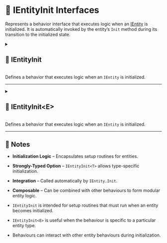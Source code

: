 # 🧩️ IEntityInit Interfaces

Represents a behavior interface that executes logic when an [IEntity](../Entities/IEntity.md) is initialized. It is
automatically invoked by the entity’s `Init` method during its transition to the initialized state.


<details>
  <summary>
    <h2 id="entity-init"> 🧩 IEntityInit</h2>
    <br>Defines a behavior that executes logic when an <code>IEntity</code> is initialized.
  </summary>

<br>

```csharp
public interface IEntityInit : IEntityBehaviour
```

- **Inheritance:** implements [IEntityBehaviour](IEntityBehaviour.md)

---

### 🏹 Methods

#### `Init(IEntity)`

```csharp
void Init(IEntity entity);
```

- **Description:** Called when the entity is initialized.
- **Parameter:** `entity` – The entity being initialized.
- **Remarks:** This method is automatically called by `IEntity.Init` when the entity transitions into its initialized
  state, such as after construction or deserialization.

---

### 🗂 Example of Usage

Set up a `Color` for the entity `Renderer`

```csharp
public class InitColorBehaviour : IEntityInit
{
    public void Init(IEntity entity)
    {
        var renderer = entity.GetValue<Renderer>("Renderer");
        var color = entity.GetValue<Color>("Color");
        renderer.material.color = color;
    }
}
```

> Note: `GetValue<T>` assumes the entity has these values already set.

</details>

---

<details>
  <summary>
    <h2 id="entity-init-t"> 🧩 IEntityInit&lt;E&gt;</h2>
    <br>Defines a behavior that executes logic when an <code>IEntity</code> is initialized.
  </summary>

<br>

```csharp
public interface IEntityInit<in E> : IEntityInit where E : IEntity
```

- **Description:** Provides a strongly-typed version of `IEntityInit` for handling initialization logic for a specific
  `IEntity` type.
- **Type Parameter:** `E` – The concrete entity type this behavior is associated with.
- **Inherits:** [IEntityInit](#entity-init)
- **Remarks:** This method is automatically invoked by `IEntity.Init` when the behavior is registered on an entity of
  type `E`.

---

## 🏹 Methods

#### `Init(E entity)`

```csharp
void Init(E entity);
```

- **Description:** Called when the typed entity is initialized.
- **Parameter:** `entity` – The entity instance of type `E`.
- **Remarks:** Implements the base `IEntityInit.Init(IEntity)` explicitly by casting the `IEntity` to type `E`.

---

### 🗂 Example of Usage

Set up a `Color` for the `Renderer` of unit entity

```csharp
public class UnitEntity : Entity
{
}
```

```csharp
public class InitColorBehaviour : IEntityInit<UnitEntity>
{
    public void Init(UnitEntity entity)
    {
        var renderer = entity.GetValue<Renderer>("Renderer");
        var color = entity.GetValue<Color>("Color");
        renderer.material.color = color;
    }
}
```

> Note: Uses the strongly-typed `UnitEntity`, so no casting from `IEntity` is required

</details>

---

## 📝 Notes

- **Initialization Logic** – Encapsulates setup routines for entities.
- **Strongly-Typed Option** – `IEntityInit<T>` allows type-specific initialization.
- **Integration** – Called automatically by `IEntity.Init`.
- **Composable** – Can be combined with other behaviours to form modular entity logic.

- `IEntityInit` is intended for setup routines that must run when an entity becomes initialized.
- `IEntityInit<E>` is useful when the behaviour is specific to a particular entity type.
- Behaviours can interact with other entity behaviours during initialization.